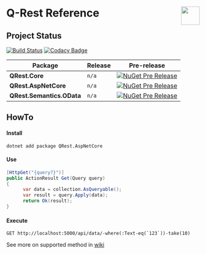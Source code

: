 <img src="https://raw.githubusercontent.com/pamidur/q-rest/master/logo.png" width="48" align="right"/>Q-Rest Reference
========================

## Project Status
[![Build Status](https://travis-ci.org/pamidur/q-rest.svg?branch=master)](https://travis-ci.org/pamidur/q-rest)
[![Codacy Badge](https://api.codacy.com/project/badge/Grade/0165f92ce2714dd582e8c512e11c9292)](https://www.codacy.com/manual/agulyj/q-rest?utm_source=github.com&amp;utm_medium=referral&amp;utm_content=pamidur/q-rest&amp;utm_campaign=Badge_Grade)

Package | Release | Pre-release
--- | --- | ---
**QRest.Core** | `n/a` | [![NuGet Pre Release](https://img.shields.io/nuget/vpre/QRest.Core.svg)](https://www.nuget.org/packages/QRest.Core)
**QRest.AspNetCore** | `n/a` | [![NuGet Pre Release](https://img.shields.io/nuget/vpre/QRest.AspNetCore.svg)](https://www.nuget.org/packages/QRest.AspNetCore)
**QRest.Semantics.OData** | `n/a` | [![NuGet Pre Release](https://img.shields.io/nuget/vpre/QRest.Semantics.OData.svg)](https://www.nuget.org/packages/QRest.Semantics.OData)


## HowTo

#### Install
```
dotnet add package QRest.AspNetCore
```

#### Use
```csharp
[HttpGet("{query?}")]
public ActionResult Get(Query query)
{
      var data = collection.AsQueryable();
      var result = query.Apply(data);   
      return Ok(result);
} 
```

#### Execute ##
```
GET http://localhost:5000/api/data/-where(:Text-eq(`123`))-take(10)
```

See more on supported method in [wiki](https://github.com/pamidur/q-rest/wiki/Method-Chain-Semantics)
